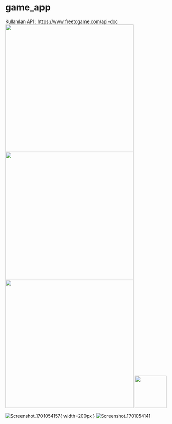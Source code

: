 # game_app
Kullanılan API : https://www.freetogame.com/api-doc 
<img src="[link_to_image1](https://github.com/Bego-db/game_app/assets/120643757/27e54702-0a07-4c2c-8999-b40c034c6822)" width="400"/> <img src="[link_to_image2](https://github.com/Bego-db/game_app/assets/120643757/27e54702-0a07-4c2c-8999-b40c034c6822)" width="400"/>
<img src="https://github.com/Bego-db/game_app/assets/120643757/27e54702-0a07-4c2c-8999-b40c034c6822" width="400"/> <img src="https://github.com/Bego-db/game_app/assets/120643757/27e54702-0a07-4c2c-8999-b40c034c6822" width="100"/>

![ Screenshot_1701054157](https://github.com/Bego-db/game_app/assets/120643757/27e54702-0a07-4c2c-8999-b40c034c6822){ width=200px }
![Screenshot_1701054141](https://github.com/Bego-db/game_app/assets/120643757/ccba7302-7f2c-41ae-8bc9-05019ae29ffa)
